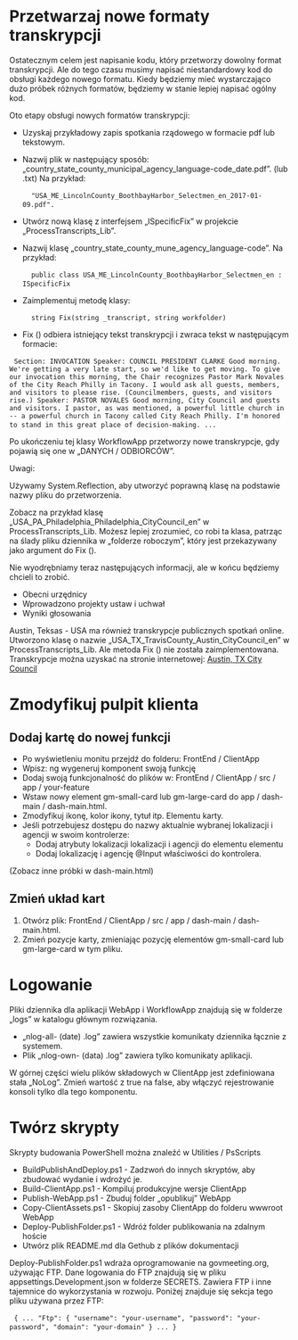 <!-- Do not edit this file. It was translated by Google. -->
<h1> Przetwarzaj nowe formaty transkrypcji </h1>
<p> Ostatecznym celem jest napisanie kodu, który przetworzy dowolny format transkrypcji. Ale do tego czasu musimy napisać niestandardowy kod do obsługi każdego nowego formatu. Kiedy będziemy mieć wystarczająco dużo próbek różnych formatów, będziemy w stanie lepiej napisać ogólny kod. </p>

<p> Oto etapy obsługi nowych formatów transkrypcji: </p>

<ul>
<li>
<p> Uzyskaj przykładowy zapis spotkania rządowego w formacie pdf lub tekstowym. </p>
</li>
<li>
<p> Nazwij plik w następujący sposób: „country_state_county_municipal_agency_language-code_date.pdf”. (lub .txt) Na przykład: </p>
<pre> <code> "USA_ME_LincolnCounty_BoothbayHarbor_Selectmen_en_2017-01-09.pdf".</code> </pre></li>
<li>
<p> Utwórz nową klasę z interfejsem „ISpecificFix” w projekcie „ProcessTranscripts_Lib”. </p>
</li>
<li>
<p> Nazwij klasę „country_state_county_mune_agency_language-code”. Na przykład: </p>
<pre> <code> public class USA_ME_LincolnCounty_BoothbayHarbor_Selectmen_en : ISpecificFix</code> </pre></li>
<li>
<p> Zaimplementuj metodę klasy: </p>
<pre> <code> string Fix(string _transcript, string workfolder)</code> </pre></li>
<li>
<p> Fix () odbiera istniejący tekst transkrypcji i zwraca tekst w następującym formacie: </p>
</li>
</ul><pre> <code>Section: INVOCATION Speaker: COUNCIL PRESIDENT CLARKE Good morning. We&#39;re getting a very late start, so we&#39;d like to get moving. To give our invocation this morning, the Chair recognizes Pastor Mark Novales of the City Reach Philly in Tacony. I would ask all guests, members, and visitors to please rise. (Councilmembers, guests, and visitors rise.) Speaker: PASTOR NOVALES Good morning, City Council and guests and visitors. I pastor, as was mentioned, a powerful little church in -- a powerful church in Tacony called City Reach Philly. I&#39;m honored to stand in this great place of decision-making. ...</code> </pre>
<p> Po ukończeniu tej klasy WorkflowApp przetworzy nowe transkrypcje, gdy pojawią się one w „DANYCH / ODBIORCÓW”. </p>

<p> Uwagi: </p>

<p> Używamy System.Reflection, aby utworzyć poprawną klasę na podstawie nazwy pliku do przetworzenia. </p>

<p> Zobacz na przykład klasę „USA_PA_Philadelphia_Philadelphia_CityCouncil_en” w ProcessTranscripts_Lib. Możesz lepiej zrozumieć, co robi ta klasa, patrząc na ślady pliku dziennika w „folderze roboczym”, który jest przekazywany jako argument do Fix (). </p>

<p> Nie wyodrębniamy teraz następujących informacji, ale w końcu będziemy chcieli to zrobić. </p>

<ul>
<li> Obecni urzędnicy </li>
<li> Wprowadzono projekty ustaw i uchwał </li>
<li> Wyniki głosowania </li>
</ul>
<p> Austin, Teksas - USA ma również transkrypcje publicznych spotkań online. Utworzono klasę o nazwie „USA_TX_TravisCounty_Austin_CityCouncil_en” w ProcessTranscripts_Lib. Ale metoda Fix () nie została zaimplementowana. Transkrypcje można uzyskać na stronie internetowej: <a href="https://www.austintexas.gov/department/city-council/council/council_meeting_info_center.htm">Austin, TX City Council</a> </p>
<h1> Zmodyfikuj pulpit klienta </h1><h2> Dodaj kartę do nowej funkcji </h2>
<ul>
<li> Po wyświetleniu monitu przejdź do folderu: FrontEnd / ClientApp </li>
<li> Wpisz: ng wygeneruj komponent swoją funkcję </li>
<li> Dodaj swoją funkcjonalność do plików w: FrontEnd / ClientApp / src / app / your-feature </li>
<li> Wstaw nowy element gm-small-card lub gm-large-card do app / dash-main / dash-main.html. </li>
<li> Zmodyfikuj ikonę, kolor ikony, tytuł itp. Elementu karty. </li>
<li> Jeśli potrzebujesz dostępu do nazwy aktualnie wybranej lokalizacji i agencji w swoim kontrolerze: 
<ul>
<li> Dodaj atrybuty lokalizacji lokalizacji i agencji do elementu elementu </li>
<li> Dodaj lokalizację i agencję @Input właściwości do kontrolera. </li>
</ul></li>
</ul>
<p> (Zobacz inne próbki w dash-main.html) </p>
<h2> Zmień układ kart </h2><ol>
<li> Otwórz plik: FrontEnd / ClientApp / src / app / dash-main / dash-main.html. </li>
<li> Zmień pozycje karty, zmieniając pozycję elementów gm-small-card lub gm-large-card w tym pliku. </li></ol><h1> Logowanie </h1>
<p> Pliki dziennika dla aplikacji WebApp i WorkflowApp znajdują się w folderze „logs” w katalogu głównym rozwiązania. </p>

<ul>
<li> „nlog-all- (date) .log” zawiera wszystkie komunikaty dziennika łącznie z systemem. </li>
<li> Plik „nlog-own- (data) .log” zawiera tylko komunikaty aplikacji. </li>
</ul>
<p> W górnej części wielu plików składowych w ClientApp jest zdefiniowana stała „NoLog”. Zmień wartość z true na false, aby włączyć rejestrowanie konsoli tylko dla tego komponentu. </p>
<h1> Twórz skrypty </h1>
<p> Skrypty budowania PowerShell można znaleźć w Utilities / PsScripts </p>

<ul>
<li> BuildPublishAndDeploy.ps1 - Zadzwoń do innych skryptów, aby zbudować wydanie i wdrożyć je. </li>
<li> Build-ClientApp.ps1 - Kompiluj produkcyjne wersje ClientApp </li>
<li> Publish-WebApp.ps1 - Zbuduj folder „opublikuj” WebApp </li>
<li> Copy-ClientAssets.ps1 - Skopiuj zasoby ClientApp do folderu wwwroot WebApp </li>
<li> Deploy-PublishFolder.ps1 - Wdróż folder publikowania na zdalnym hoście </li>
<li> Utwórz plik README.md dla Gethub z plików dokumentacji </li>
</ul>
<p> Deploy-PublishFolder.ps1 wdraża oprogramowanie na govmeeting.org, używając FTP. Dane logowania do FTP znajdują się w pliku appsettings.Development.json w folderze SECRETS. Zawiera FTP i inne tajemnice do wykorzystania w rozwoju. Poniżej znajduje się sekcja tego pliku używana przez FTP: </p>
<pre> <code>{ ... "Ftp": { "username": "your-username", "password": "your-password", "domain": "your-domain" } ... }</code> </pre>